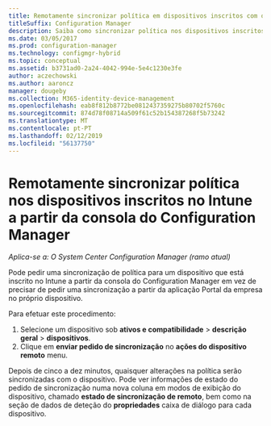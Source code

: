 ```yaml
---
title: Remotamente sincronizar política em dispositivos inscritos com o Intune
titleSuffix: Configuration Manager
description: Saiba como sincronizar política nos dispositivos inscritos no Intune a partir da consola do Configuration Manager
ms.date: 03/05/2017
ms.prod: configuration-manager
ms.technology: configmgr-hybrid
ms.topic: conceptual
ms.assetid: b3731ad0-2a24-4042-994e-5e4c1230e3fe
author: aczechowski
ms.author: aaroncz
manager: dougeby
ms.collection: M365-identity-device-management
ms.openlocfilehash: eab8f812b8772be0812437359275b80702f5760c
ms.sourcegitcommit: 874d78f08714a509f61c52b154387268f5b73242
ms.translationtype: MT
ms.contentlocale: pt-PT
ms.lasthandoff: 02/12/2019
ms.locfileid: "56137750"
---
```

# <a name="remotely-synchronize-policy-on-intune-enrolled-devices-from-the-configuration-manager-console"></a>Remotamente sincronizar política nos dispositivos inscritos no Intune a partir da consola do Configuration Manager

*Aplica-se a: O System Center Configuration Manager (ramo atual)*


Pode pedir uma sincronização de política para um dispositivo que está inscrito no Intune a partir da consola do Configuration Manager em vez de precisar de pedir uma sincronização a partir da aplicação Portal da empresa no próprio dispositivo. 

Para efetuar este procedimento:

1.  Selecione um dispositivo sob **ativos e compatibilidade** > **descrição geral** > **dispositivos**.
2.  Clique em **enviar pedido de sincronização** no **ações do dispositivo remoto** menu.


Depois de cinco a dez minutos, quaisquer alterações na política serão sincronizadas com o dispositivo. Pode ver informações de estado do pedido de sincronização numa nova coluna em modos de exibição do dispositivo, chamado **estado de sincronização de remoto**, bem como na seção de dados de deteção do **propriedades** caixa de diálogo para cada dispositivo.
